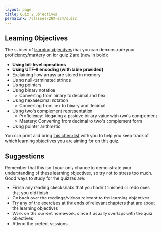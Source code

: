 ```yaml
---
layout: page
title: Quiz 2 Objectives
permalink: /classes/208-s24/quiz2
---
```


## Learning Objectives

The subset of [learning objectives](quizzes-overview) that you can demonstrate your proficiency/mastery on for quiz 2 are (new in bold):

* **Using bit-level operations**
* **Using UTF-8 encoding (with table provided)**
* Explaining how arrays are stored in memory
* Using null-terminated strings
* Using pointers
* Using binary notation
    * Converting from binary to decimal and hex
* Using hexadecimal notation
    * Converting from hex to binary and decimal
* Using two's complement representation
    * Proficiency: Negating a positive binary value with two's complement
    * Mastery: Converting from decimal to two's complement form
* Using pointer arithmetic

You can print and bring [this checklist](https://docs.google.com/document/d/1Puj4gEyzb795jQfV-RiEHAj0qivxvhY931c5dXgS3LY/edit?usp=sharing) with you to help you keep track of which learning objectives you are aiming for on this quiz.

## Suggestions
Remember that this isn't your only chance to demonstrate your understanding of these learning objectives, so try not to stress too much.
Good ways to study for the quizzes are:
* Finish any reading checks/labs that you hadn't finished or redo ones that you did finish
* Go back over the readings/videos relevant to the learning objectives
* Try any of the exercises at the ends of relevant chapters that are about the learning objectives
* Work on the current homework, since it usually overlaps with the quiz objectives
* Attend the prefect sessions